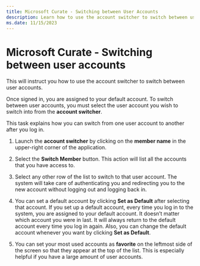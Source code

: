 ```yaml
---
title: Microsoft Curate - Switching between User Accounts
description: Learn how to use the account switcher to switch between user accounts.
ms.date: 11/15/2023
---
```


# Microsoft Curate - Switching between user accounts

This will instruct you how to use the account switcher to switch between user accounts.

Once signed in, you are assigned to your default account. To switch between user accounts, you must select the user account you wish to switch into from the **account switcher**.

This task explains how you can switch from one user account to another after you log in.

1. Launch the **account switcher** by clicking on the **member name** in the upper-right corner of the application.

1. Select the **Switch Member** button. This action will list all the accounts that you have access to.

1. Select any other row of the list to switch to that user account. The system will take care of authenticating you and redirecting you to the new account without logging out and logging back in.

1. You can set a default account by clicking **Set as Default** after selecting that account. If you set up a default account, every time you log in to the system, you are assigned to your default account. It doesn’t matter which account you were in last. It will always return to the default account every time you log in again. Also, you can change the default account whenever you want by clicking **Set as Default**.

1. You can set your most used accounts as **favorite** on the leftmost side of the screen so that they appear at the top of the list. This is especially helpful if you have a large amount of user accounts.
